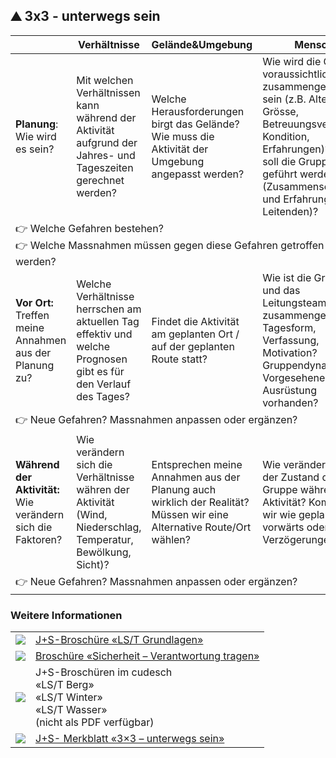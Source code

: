 ⛰️ 3x3 - unterwegs sein
-----------------------

<table class="spec">
    <thead>
        <tr>
            <th></th>
            <th>Verhältnisse</th>
            <th>Gelände&amp;Umgebung</th>
            <th>Mensch</th>
        </tr>
    </thead>
    <tbody>
        <tr>
            <td><strong>Planung</strong>:<br> Wie wird es sein?</td>
            <td>Mit welchen Verhältnissen kann während der Aktivität aufgrund der Jahres- und Tageszeiten gerechnet
                werden?</td>
            <td>Welche Herausforderungen birgt das Gelände? Wie muss die Aktivität der Umgebung angepasst werden?</td>
            <td>Wie wird die Gruppe voraussichtlich zusammengesetzt sein (z.B. Alter, Grösse, Betreuungsverhältnis,
                Kondition, Erfahrungen)? Wie soll die Gruppe geführt werden (Zusammensetzung und Erfahrung der
                Leitenden)?</td>
        </tr>
        <tr>
            <td class="points" colspan="4">
                👉 Welche Gefahren bestehen?<br>
                👉 Welche Massnahmen müssen gegen diese Gefahren getroffen werden?
            </td>
        </tr>
        <tr>
            <td><strong>Vor Ort:</strong><br> Treffen meine Annahmen aus der Planung zu?</td>
            <td>Welche Verhältnisse herrschen am aktuellen Tag effektiv und welche Prognosen gibt es für den Verlauf des
                Tages?</td>
            <td>Findet die Aktivität am geplanten Ort / auf der geplanten Route statt?</td>
            <td>Wie ist die Gruppe und das Leitungsteam effektiv zusammengesetzt? Tagesform, Verfassung, Motivation?
                Gruppendynamik? Vorgesehene Ausrüstung vorhanden?</td>
        </tr>
        <tr>
            <td class="points" colspan="4">
                👉 Neue Gefahren? Massnahmen anpassen oder ergänzen?
            </td>
        </tr>
        <tr>
            <td><strong>Während der Aktivität:</strong><br> Wie verändern sich die Faktoren?</td>
            <td>Wie verändern sich die Verhältnisse währen der Aktivität (Wind, Niederschlag, Temperatur, Bewölkung,
                Sicht)?</td>
            <td>Entsprechen meine Annahmen aus der Planung auch wirklich der Realität? Müssen wir eine Alternative
                Route/Ort wählen?</td>
            <td>Wie verändert sich der Zustand der Gruppe während der Aktivität? Kommen wir wie geplant
                vorwärts oder gibt es Verzögerungen?</td>
        </tr>
        <tr>
            <td class="points" colspan="4">
                👉 Neue Gefahren? Massnahmen anpassen oder ergänzen?
            </td>
        </tr>
    </tbody>
</table>


### Weitere Informationen


| | |
|---|---|
[![](images/piktos/2_JundS.png)][1] | [J+S-Broschüre «LS/T Grundlagen»][1]
[![](images/piktos/8_Sicherheit.png)][2] | [Broschüre «Sicherheit – Verantwortung tragen»][2]
![](images/piktos/10_Trekking.png) | J+S-Broschüren im cudesch <br/> «LS/T Berg» <br/> «LS/T Winter» <br/>«LS/T Wasser» <br/> (nicht als PDF verfügbar)
[![](images/piktos/Literaturhinweis.png)][4] | [J+S- Merkblatt «3×3 – unterwegs sein» ][4]

[1]: https://pfadi.swiss/de/publikationen-downloads/downloads/detail/39/js-broschure-lst-grundlagen/
[2]: https://issuu.com/pbs-msds-mss/docs/rz_07_sicherheit_de_201607_issuu
[4]: https://www.jugendundsport.ch/content/jus-internet/de/sportarten/lagersport-trekking-uebersicht/aus-und-weiterbildung/_jcr_content/contentPar/tabs_copy/items/dokumente/tabPar/downloadlist_copy/downloadItems/97_1494506483240.download/merkblatt_ls_t_3x3_unterwegs_sein_d.pdf